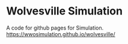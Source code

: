 # Wolvesville Simulation

A code for github pages for Simulation.
https://wwosimulation.github.io/wolvesville/
